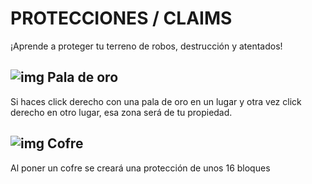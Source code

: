 # PROTECCIONES / CLAIMS 
¡Aprende a proteger tu terreno de robos, destrucción y atentados!

## ![img](https://media.discordapp.net/attachments/1004710896037273700/1007765589655310366/IMG_20220812_233143_2_32x32.png) Pala de oro 

Si haces click derecho con una pala de oro en un lugar y otra vez click derecho en otro lugar, esa zona será de tu propiedad.

## ![img](https://media.discordapp.net/attachments/1004710896037273700/1007766882172026880/637316629490973335_32x32.png) Cofre 

Al poner un cofre se creará una protección de unos 16 bloques 
